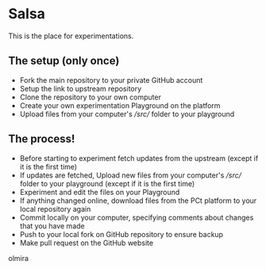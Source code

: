 # Salsa
This is the place for experimentations.

## The setup (only once)
 - Fork the main repository to your private GitHub account
 - Setup the link to upstream repository
 - Clone the repository to your own computer
 - Create your own experimentation Playground on the platform
 - Upload files from your computer's */src/* folder to your playground

## The process!
 - Before starting to experiment fetch updates from the upstream (except if it is the first time)
 - If updates are fetched, Upload new files from your computer's */src/* folder to your playground (except if it is the first time)
 - Experiment and edit the files on your Playground
 - If anything changed online, download files from the PCt platform to your local repository again
 - Commit locally on your computer, specifying comments about changes that you have made
 - Push to your local fork on GitHub repository to ensure backup
 - Make pull request on the GitHub website 
 
 
 olmira